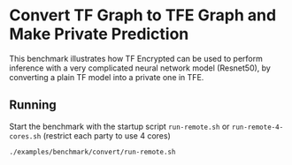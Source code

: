 # Convert TF Graph to TFE Graph and Make Private Prediction

This benchmark illustrates how TF Encrypted can be used to perform inference with a very complicated neural network model (Resnet50), by converting a plain TF model into a private one in TFE.

## Running

Start the benchmark with the startup script `run-remote.sh` or `run-remote-4-cores.sh` (restrict each party to use 4 cores)

```sh
./examples/benchmark/convert/run-remote.sh
```
